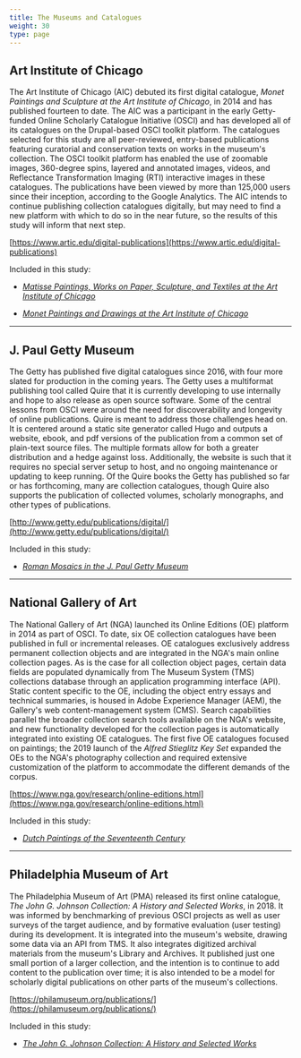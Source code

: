 ```yaml
---
title: The Museums and Catalogues
weight: 30
type: page
---
```


## Art Institute of Chicago

The Art Institute of Chicago (AIC) debuted its first digital catalogue, *Monet Paintings and Sculpture at the Art Institute of Chicago*, in 2014 and has published fourteen to date. The AIC was a participant in the early Getty-funded Online Scholarly Catalogue Initiative (OSCI) and has developed all of its catalogues on the Drupal-based OSCI toolkit platform. The catalogues selected for this study are all peer-reviewed, entry-based publications featuring curatorial and conservation texts on works in the museum's collection. The OSCI toolkit platform has enabled the use of zoomable images, 360-degree spins, layered and annotated images, videos, and Reflectance Transformation Imaging (RTI) interactive images in these catalogues. The publications have been viewed by more than 125,000 users since their inception, according to the Google Analytics. The AIC intends to continue publishing collection catalogues digitally, but may need to find a new platform with which to do so in the near future, so the results of this study will inform that next step.

[https://www.artic.edu/digital-publications](https://www.artic.edu/digital-publications)

Included in this study:

- [*Matisse Paintings, Works on Paper, Sculpture, and Textiles at the Art Institute of Chicago*](https://www.artic.edu/digital-publications/matisse-at-the-art-institute-of-chicago)

- [*Monet Paintings and Drawings at the Art Institute of Chicago*](https://www.artic.edu/digital-publications/monet-paintings-and-drawings-at-the-art-institute-of-chicago)

---

## J. Paul Getty Museum

The Getty has published five digital catalogues since 2016, with four more slated for production in the coming years. The Getty uses a multiformat publishing tool called Quire that it is currently developing to use internally and hope to also release as open source software. Some of the central lessons from OSCI were around the need for discoverability and longevity of online publications. Quire is meant to address those challenges head on. It is centered around a static site generator called Hugo and outputs a website, ebook, and pdf versions of the publication from a common set of plain-text source files. The multiple formats allow for both a greater distribution and a hedge against loss. Additionally, the website is such that it requires no special server setup to host, and no ongoing maintenance or updating to keep running. Of the Quire books the Getty has published so far or has forthcoming, many are collection catalogues, though Quire also supports the publication of collected volumes, scholarly monographs, and other types of publications.

[http://www.getty.edu/publications/digital/](http://www.getty.edu/publications/digital/)

Included in this study:

- [*Roman Mosaics in the J. Paul Getty Museum*](http://www.getty.edu/publications/romanmosaics/)

---

## National Gallery of Art

The National Gallery of Art (NGA) launched its Online Editions (OE) platform in 2014 as part of OSCI. To date, six OE collection catalogues have been published in full or incremental releases. OE catalogues exclusively address permanent collection objects and are integrated in the NGA's main online collection pages. As is the case for all collection object pages, certain data fields are populated dynamically from The Museum System (TMS) collections database through an application programming interface (API). Static content specific to the OE, including the object entry essays and technical summaries, is housed in Adobe Experience Manager (AEM), the Gallery's web content-management system (CMS). Search capabilities parallel the broader collection search tools available on the NGA's website, and new functionality developed for the collection pages is automatically integrated into existing OE catalogues. The first five OE catalogues focused on paintings; the 2019 launch of the *Alfred Stieglitz Key Set* expanded the OEs to the NGA's photography collection and required extensive customization of the platform to accommodate the different demands of the corpus.

[https://www.nga.gov/research/online-editions.html](https://www.nga.gov/research/online-editions.html)

Included in this study:

- [*Dutch Paintings of the Seventeenth Century*](https://www.nga.gov/research/online-editions/17th-century-dutch-paintings.html)

--- 

## Philadelphia Museum of Art

The Philadelphia Museum of Art (PMA) released its first online catalogue, *The John G. Johnson Collection: A History and Selected Works*, in 2018. It was informed by benchmarking of previous OSCI projects as well as user surveys of the target audience, and by formative evaluation (user testing) during its development. It is integrated into the museum's website, drawing some data via an API from TMS. It also integrates digitized archival materials from the museum's Library and Archives. It published just one small portion of a larger collection, and the intention is to continue to add content to the publication over time; it is also intended to be a model for scholarly digital publications on other parts of the museum's collections.

[https://philamuseum.org/publications/](https://philamuseum.org/publications/)

Included in this study:

- [*The John G. Johnson Collection: A History and Selected Works*](https://publications.philamuseum.org/jgj/vol1)

